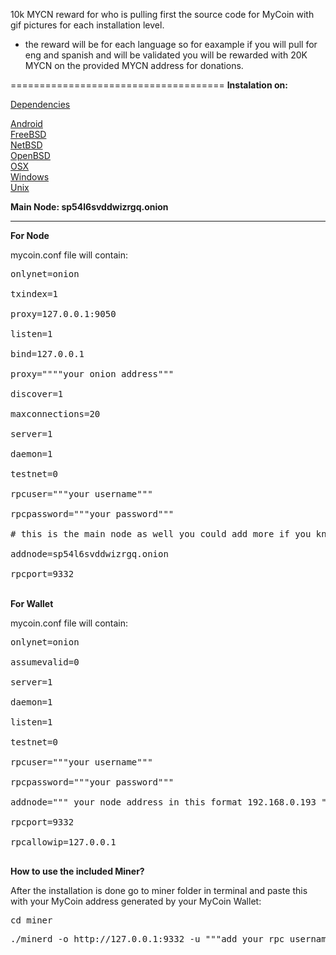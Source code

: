 10k MYCN reward for who is pulling first the source code for MyCoin with gif pictures for each installation level.
- the reward will be for each language so for eaxample if you will pull for eng and spanish and will be validated you will be rewarded with 20K MYCN on the provided MYCN address for donations.


=====================================
<b>Instalation on:</b>

[Dependencies](http://utgqnthifz425xaprmzpcorvzshpecnkmbl5iqhpyh7wvcrfdhsdq7id.onion/mycoin/core/src/branch/master/doc/dependencies.md)

[Android](http://utgqnthifz425xaprmzpcorvzshpecnkmbl5iqhpyh7wvcrfdhsdq7id.onion/mycoin/core/src/branch/master/doc/build-android.md)<br>
[FreeBSD](http://utgqnthifz425xaprmzpcorvzshpecnkmbl5iqhpyh7wvcrfdhsdq7id.onion/mycoin/core/src/branch/master/doc/build-freebsd.md)<br>
[NetBSD](http://utgqnthifz425xaprmzpcorvzshpecnkmbl5iqhpyh7wvcrfdhsdq7id.onion/mycoin/core/src/branch/master/doc/build-netbsd.md)<br>
[OpenBSD](http://utgqnthifz425xaprmzpcorvzshpecnkmbl5iqhpyh7wvcrfdhsdq7id.onion/mycoin/core/src/branch/master/doc/build-openbsd.md)<br>
[OSX](http://utgqnthifz425xaprmzpcorvzshpecnkmbl5iqhpyh7wvcrfdhsdq7id.onion/mycoin/core/src/branch/master/doc/build-osx.md)<br>
[Windows](http://utgqnthifz425xaprmzpcorvzshpecnkmbl5iqhpyh7wvcrfdhsdq7id.onion/mycoin/core/src/branch/master/doc/build-windows.md)<br>
[Unix](http://utgqnthifz425xaprmzpcorvzshpecnkmbl5iqhpyh7wvcrfdhsdq7id.onion/mycoin/core/src/branch/master/doc/build-unix.md)<br>

<b>Main Node: sp54l6svddwizrgq.onion</b>
<hr>
<b>For Node</b>

<p>mycoin.conf file will contain:</p>

<pre>
onlynet=onion<br>
txindex=1<br>
proxy=127.0.0.1:9050<br>
listen=1<br>
bind=127.0.0.1<br>
proxy=""""your onion address"""<br>
discover=1<br>
maxconnections=20<br>
server=1<br>
daemon=1<br>
testnet=0<br>
rpcuser="""your username"""<br>
rpcpassword="""your password"""<br>
# this is the main node as well you could add more if you know others or from our Draw Page<br>
addnode=sp54l6svddwizrgq.onion<br>
rpcport=9332
</pre>
<br>
<b>For Wallet</b><br>

<p>mycoin.conf file will contain:</p>

<pre>
onlynet=onion<br>
assumevalid=0<br>
server=1<br>
daemon=1<br>
listen=1<br>
testnet=0<br>
rpcuser="""your username"""<br>
rpcpassword="""your password"""<br>
addnode=""" your node address in this format 192.168.0.193 """<br>
rpcport=9332<br>
rpcallowip=127.0.0.1<br>
</pre>

<b>How to use the included Miner?</b>

<p>After the installation is done go to miner folder in terminal and paste this with your MyCoin address generated by your MyCoin Wallet:</p>

<pre>cd miner</pre>

<pre>
./minerd -o http://127.0.0.1:9332 -u """add your rpc username"""  -p """add your rpc password""" -a sha256d --no-longpoll --no-getwork --no-stratum --coinbase-addr=""" add your MyCoin Address generated by your Wallet"""
</pre>
